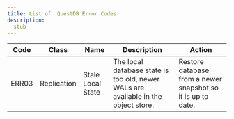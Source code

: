 ```yaml
---
title: List of  QuestDB Error Codes
description:
  stub
---
```






| Code                                 | Class       | Name              | Description                                                                        | Action                                                      |
|--------------------------------------|-------------|-------------------|------------------------------------------------------------------------------------|-------------------------------------------------------------|
| <a id="ERR03" name="ERR03">ERR03</a> | Replication | Stale Local State | The local database state is too old, newer WALs are available in the object store. | Restore database from a newer snapshot so it is up to date. |
